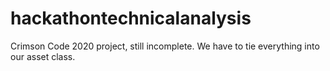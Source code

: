 # hackathontechnicalanalysis
Crimson Code 2020 project, still incomplete. We have to tie everything into our asset class.
